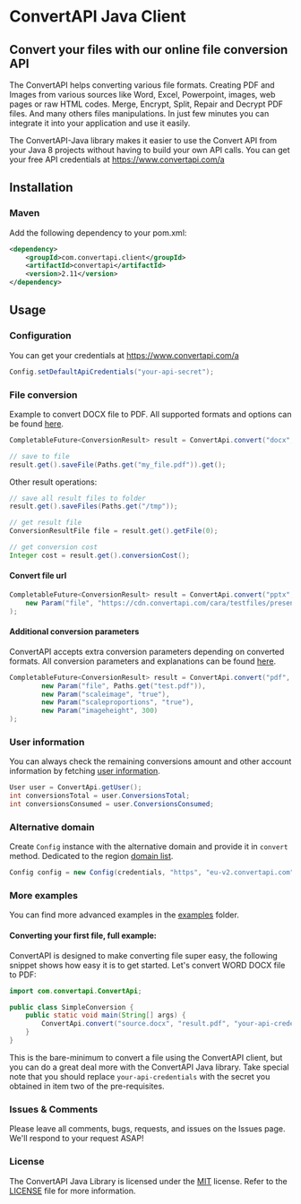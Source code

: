 # ConvertAPI Java Client
## Convert your files with our online file conversion API

The ConvertAPI helps converting various file formats.
Creating PDF and Images from various sources like Word, Excel, Powerpoint, images, web pages or raw HTML codes.
Merge, Encrypt, Split, Repair and Decrypt PDF files.
And many others files manipulations.
In just few minutes you can integrate it into your application and use it easily.

The ConvertAPI-Java library makes it easier to use the Convert API from your Java 8 projects without having to build your own API calls.
You can get your free API credentials at https://www.convertapi.com/a

## Installation

### Maven

Add the following dependency to your pom.xml:
```xml
<dependency>
    <groupId>com.convertapi.client</groupId>
    <artifactId>convertapi</artifactId>
    <version>2.11</version>
</dependency>
```

## Usage

### Configuration

You can get your credentials at https://www.convertapi.com/a

```java
Config.setDefaultApiCredentials("your-api-secret");
```

### File conversion

Example to convert DOCX file to PDF. All supported formats and options can be found
[here](https://www.convertapi.com/conversions).

```java
CompletableFuture<ConversionResult> result = ConvertApi.convert("docx", "pdf", new Param("file", Paths.get("test.docx")));

// save to file
result.get().saveFile(Paths.get("my_file.pdf")).get();
```

Other result operations:

```java
// save all result files to folder
result.get().saveFiles(Paths.get("/tmp"));

// get result file
ConversionResultFile file = result.get().getFile(0);

// get conversion cost
Integer cost = result.get().conversionCost();
```

#### Convert file url

```java
CompletableFuture<ConversionResult> result = ConvertApi.convert("pptx", "pdf",
    new Param("file", "https://cdn.convertapi.com/cara/testfiles/presentation.pptx")
);
```

#### Additional conversion parameters

ConvertAPI accepts extra conversion parameters depending on converted formats. All conversion 
parameters and explanations can be found [here](https://www.convertapi.com/conversions).

```java
CompletableFuture<ConversionResult> result = ConvertApi.convert("pdf", "jpg",
        new Param("file", Paths.get("test.pdf")),
        new Param("scaleimage", "true"),
        new Param("scaleproportions", "true"),
        new Param("imageheight", 300)
);
```

### User information

You can always check the remaining conversions amount and other account information by fetching [user information](https://www.convertapi.com/doc/user).

```java
User user = ConvertApi.getUser();
int conversionsTotal = user.ConversionsTotal;
int conversionsConsumed = user.ConversionsConsumed;
```

### Alternative domain

Create `Config` instance with the alternative domain and provide it in `convert` method. Dedicated to the region [domain list](https://www.convertapi.com/doc/servers-location).

```java
Config config = new Config(credentials, "https", "eu-v2.convertapi.com", 0, httpClientBuilder);
```

### More examples

You can find more advanced examples in the [examples](https://github.com/ConvertAPI/convertapi-java/tree/master/examples/src/main/java/com/convertapi/examples) folder.

#### Converting your first file, full example:

ConvertAPI is designed to make converting file super easy, the following snippet shows how easy it is to get started. Let's convert WORD DOCX file to PDF:

```java
import com.convertapi.ConvertApi;

public class SimpleConversion {
    public static void main(String[] args) {
        ConvertApi.convert("source.docx", "result.pdf", "your-api-credentials");
    }
}
```

This is the bare-minimum to convert a file using the ConvertAPI client, but you can do a great deal more with the ConvertAPI Java library.
Take special note that you should replace `your-api-credentials` with the secret you obtained in item two of the pre-requisites.

### Issues &amp; Comments
Please leave all comments, bugs, requests, and issues on the Issues page. We'll respond to your request ASAP!

### License
The ConvertAPI Java Library is licensed under the [MIT](http://www.opensource.org/licenses/mit-license.php "Read more about the MIT license form") license.
Refer to the [LICENSE](https://raw.githubusercontent.com/ConvertAPI/convertapi-java/master/LICENSE.txt) file for more information.
